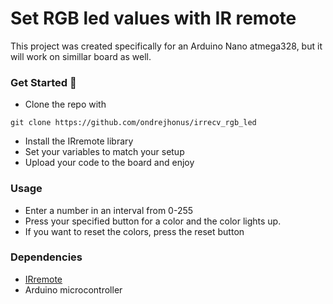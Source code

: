 
# Set RGB led values with IR remote
 This project was created specifically for an Arduino Nano atmega328, but it will work on simillar board as well.
  
### Get Started 🚀  
- Clone the repo with
```
git clone https://github.com/ondrejhonus/irrecv_rgb_led
```
- Install the IRremote library
- Set your variables to match your setup
- Upload your code to the board and enjoy

### Usage
- Enter a number in an interval from 0-255
- Press your specified button for a color and the color lights up.
- If you want to reset the colors, press the reset button

### Dependencies
- [IRremote](https://github.com/Arduino-IRremote/Arduino-IRremote)
- Arduino microcontroller
  

